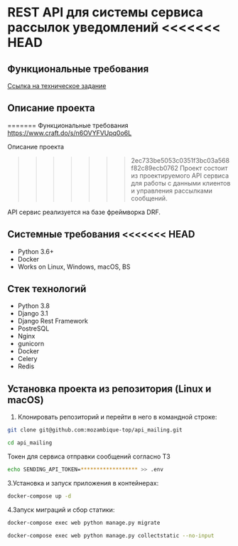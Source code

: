 REST API для системы сервиса рассылок уведомлений
<<<<<<< HEAD
=====

Функциональные требования
----------
[Ссылка на техническое задание](https://www.craft.do/s/n6OVYFVUpq0o6L)

Описание проекта
----------
=======
Функциональные требования
https://www.craft.do/s/n6OVYFVUpq0o6L

Описание проекта
>>>>>>> 2ec733be5053c0351f3bc03a568f82c89ecb0762
Проект состоит из проектируемого API сервиса для работы с данными клиентов и управления рассылками сообщений.

API сервис реализуется на базе фреймворка DRF.

Системные требования
<<<<<<< HEAD
----------

* Python 3.6+
* Docker
* Works on Linux, Windows, macOS, BS

Стек технологий
----------

* Python 3.8
* Django 3.1
* Django Rest Framework
* PostreSQL
* Nginx
* gunicorn
* Docker
* Сelery
* Redis

Установка проекта из репозитория (Linux и macOS)
----------
1. Клонировать репозиторий и перейти в него в командной строке:
```bash 
git clone git@github.com:mozambique-top/api_mailing.git

cd api_mailing
```
Токен для сервиса отправки сообщений согласно ТЗ
```bash 
echo SENDING_API_TOKEN=****************** >> .env
```

3.Установка и запуск приложения в контейнерах:
```bash 
docker-compose up -d
```

4.Запуск миграций и сбор статики:
```bash 
docker-compose exec web python manage.py migrate

docker-compose exec web python manage.py collectstatic --no-input 
```

